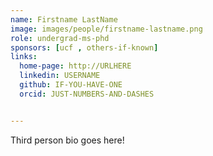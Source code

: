 ```yaml
---
name: Firstname LastName
image: images/people/firstname-lastname.png
role: undergrad-ms-phd
sponsors: [ucf , others-if-known]
links:
  home-page: http://URLHERE
  linkedin: USERNAME
  github: IF-YOU-HAVE-ONE
  orcid: JUST-NUMBERS-AND-DASHES


---
```


Third person bio goes here!
